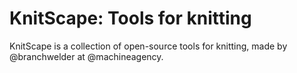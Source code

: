 # KnitScape: Tools for knitting

KnitScape is a collection of open-source tools for knitting, made by
@branchwelder at @machineagency.
